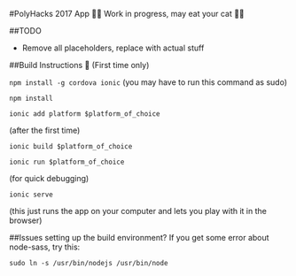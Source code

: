 #PolyHacks 2017 App
:construction::rotating_light: Work in progress, may eat your cat :rotating_light::construction:

##TODO
- Remove all placeholders, replace with actual stuff

##Build Instructions :wrench:
(First time only)

`npm install -g cordova ionic` (you may have to run this command as sudo)

`npm install`

`ionic add platform $platform_of_choice`

(after the first time)

`ionic build $platform_of_choice`

`ionic run $platform_of_choice`

(for quick debugging)

`ionic serve`

(this just runs the app on your computer and lets you play with it in the browser)

##Issues setting up the build environment?
If you get some error about node-sass, try this:

`sudo ln -s /usr/bin/nodejs /usr/bin/node`